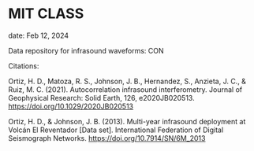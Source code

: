 # MIT CLASS
date: Feb 12, 2024

Data repository for infrasound waveforms: CON

Citations:

Ortiz, H. D., Matoza, R. S., Johnson, J. B., Hernandez, S., Anzieta, J. C., & Ruiz, M. C. (2021). Autocorrelation infrasound interferometry. Journal of Geophysical Research: Solid Earth, 126, e2020JB020513. https://doi.org/10.1029/2020JB020513

Ortiz, H. D., & Johnson, J. B. (2013). Multi-year infrasound deployment at Volcán El Reventador [Data set]. International Federation of Digital Seismograph Networks. https://doi.org/10.7914/SN/6M_2013




